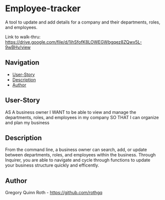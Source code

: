 # Employee-tracker

A tool to update and add details for a company and their departments, roles, and employees.

Link to walk-thru: https://drive.google.com/file/d/1ihSfofK8LOWEGWbgqez8ZQwx5L-9wBHv/view

## Navigation
- [User-Story](#user-story)
- [Description](#description)
- [Author](#author)

## User-Story

AS A business owner
I WANT to be able to view and manage the departments, roles, and employees in my company
SO THAT I can organize and plan my business

## Description

From the command line, a business owner can search, add, or update between departments, roles, and employees within the business. Through Inquirer, you are able to navigate and cycle through functions to update your business structure quickly and efficently.

## Author

Gregory Quinn Roth - https://github.com/rothgq